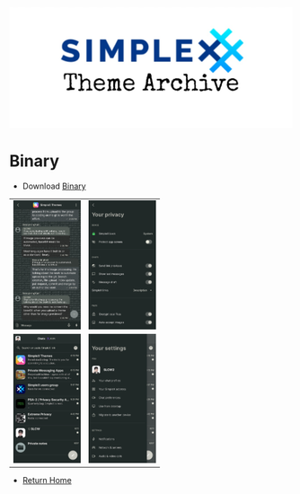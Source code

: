 ![](../resources/SxC_themeBanner.jpg)

# Binary

* Download [Binary](../themes/SxC_binary.theme)

<body>
	<table border="0">
		<tbody>
			<tr>
				<td><a href="../screenshots/SxC_binary01.jpg" target="_blank"><img src="../screenshots/SxC_binary01.jpg" width="120"></a></td>
				<td><a href="../screenshots/SxC_binary02.jpg" target="_blank"><img src="../screenshots/SxC_binary02.jpg" width="120"></a></td>
			</tr>
	<tr>
				<td><a href="../screenshots/SxC_binary03.jpg" target="_blank"><img src="../screenshots/SxC_binary03.jpg" width="120"></a></td>
				<td><a href="../screenshots/SxC_binary04.jpg" target="_blank"><img src="../screenshots/SxC_binary04.jpg" width="120"></a></td>
			</tr>
		</tbody>
	</table>
</body> 

* [Return Home](https://slcw.github.io/SimpleX-Themes)